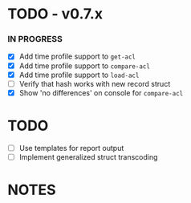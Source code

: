 # TODO - v0.7.x

### IN PROGRESS

- [x] Add time profile support to `get-acl`
- [x] Add time profile support to `compare-acl`
- [x] Add time profile support to `load-acl`
- [ ] Verify that hash works with new record struct
- [x] Show 'no differences' on console for `compare-acl`

# TODO

- [ ] Use templates for report output
- [ ] Implement generalized struct transcoding

# NOTES